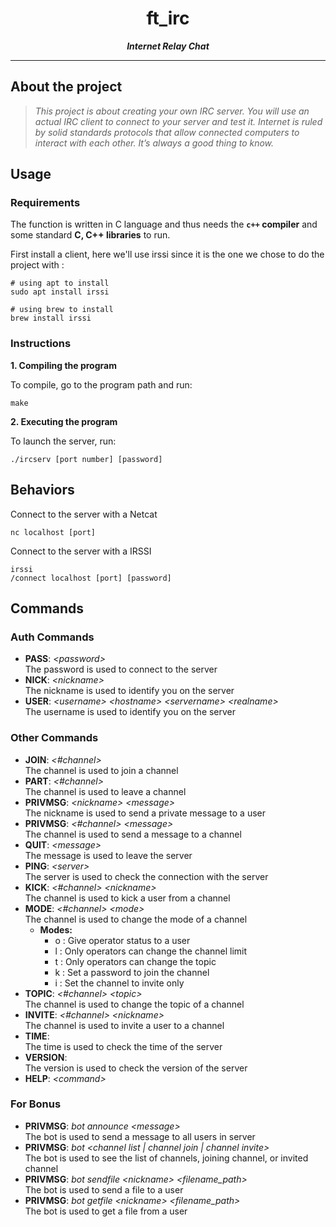 <h1 align="center">
	ft_irc
</h1>

<p align="center">
	<b><i>Internet Relay Chat</i></b><br>
</p>

---

## About the project

> _This project is about creating your own IRC server.
You will use an actual IRC client to connect to your server and test it.
Internet is ruled by solid standards protocols that allow connected computers to interact
with each other.
It’s always a good thing to know._


## Usage

### Requirements

The function is written in C language and thus needs the **`c++` compiler** and some standard **C, C++ libraries** to run.

First install a client, here we'll use irssi since it is the one we chose to do the project with :
```shell
# using apt to install
sudo apt install irssi

# using brew to install
brew install irssi
```

### Instructions

**1. Compiling the program**

To compile, go to the program path and run:

```shell
make
```

**2. Executing the program**

To launch the server, run:

```shell
./ircserv [port number] [password]
```

## Behaviors

Connect to the server with a Netcat
```shell
nc localhost [port]
```
Connect to the server with a IRSSI
```shell
irssi
/connect localhost [port] [password]
```

## Commands

### Auth Commands
<ul>
    <li>
        <strong>PASS</strong>: <em>&lt;password&gt;</em><br>
        The password is used to connect to the server
    </li>
    <li>
        <strong>NICK</strong>: <em>&lt;nickname&gt;</em><br>
        The nickname is used to identify you on the server
    </li>
    <li>
        <strong>USER</strong>: <em>&lt;username&gt; &lt;hostname&gt; &lt;servername&gt; &lt;realname&gt;</em><br>
        The username is used to identify you on the server
    </li>
</ul>

### Other Commands
<ul>
    <li>
        <strong>JOIN</strong>: <em>&lt;#channel&gt;</em><br>
        The channel is used to join a channel
    </li>
    <li>
        <strong>PART</strong>: <em>&lt;#channel&gt;</em><br>
        The channel is used to leave a channel
    </li>
    <li>
        <strong>PRIVMSG</strong>: <em>&lt;nickname&gt; &lt;message&gt;</em><br>
        The nickname is used to send a private message to a user
    </li>
    <li>
        <strong>PRIVMSG</strong>: <em>&lt;#channel&gt; &lt;message&gt;</em><br>
        The channel is used to send a message to a channel
    </li>
    <li>
        <strong>QUIT</strong>: <em>&lt;message&gt;</em><br>
        The message is used to leave the server
    </li>
    <li>
        <strong>PING</strong>: <em>&lt;server&gt;</em><br>
        The server is used to check the connection with the server
    </li>
    <li>
        <strong>KICK</strong>: <em>&lt;#channel&gt; &lt;nickname&gt;</em><br>
        The channel is used to kick a user from a channel
    </li>
    <li>
        <strong>MODE</strong>: <em>&lt;#channel&gt; &lt;mode&gt;</em><br>
        The channel is used to change the mode of a channel
        <ul>
            <li><strong>Modes:</strong>
                <ul>
                    <li>o : Give operator status to a user</li>
                    <li>l : Only operators can change the channel limit</li>
                    <li>t : Only operators can change the topic</li>
                    <li>k : Set a password to join the channel</li>
                    <li>i : Set the channel to invite only</li>
                </ul>
            </li>
        </ul>
    </li>
    <li>
        <strong>TOPIC</strong>: <em>&lt;#channel&gt; &lt;topic&gt;</em><br>
        The channel is used to change the topic of a channel
    </li>
    <li>
        <strong>INVITE</strong>: <em>&lt;#channel&gt; &lt;nickname&gt;</em><br>
        The channel is used to invite a user to a channel
    </li>
    <li>
        <strong>TIME</strong>:<br>
        The time is used to check the time of the server
    </li>
    <li>
        <strong>VERSION</strong>:<br>
        The version is used to check the version of the server
    </li>
    <li>
        <strong>HELP</strong>: <em>&lt;command&gt;</em><br>
    </li>
</ul>

### For Bonus
<ul>
    <li>
        <strong>PRIVMSG</strong>: <em>bot announce &lt;message&gt;</em><br>
        The bot is used to send a message to all users in server
    </li>
    <li>
        <strong>PRIVMSG</strong>: <em>bot &lt;channel list | channel join | channel invite&gt;</em><br>
        The bot is used to see the list of channels, joining channel, or invited channel
    </li>
    <li>
        <strong>PRIVMSG</strong>: <em>bot sendfile &lt;nickname&gt; &lt;filename_path&gt;</em><br>
        The bot is used to send a file to a user
    </li>
    <li>
        <strong>PRIVMSG</strong>: <em>bot getfile &lt;nickname&gt; &lt;filename_path&gt;</em><br>
        The bot is used to get a file from a user
    </li>
</ul>
